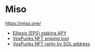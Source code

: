 # Miso
https://miso.one/ 

- [Ellipsis (EPS) staking APY](https://miso.one/eps)
- [VoxPunks NFT sniping tool](https://miso.one/voxpunks)
- [VoxPunks NFT rarity by SOL address](https://miso.one/voxpunks-rarity)

